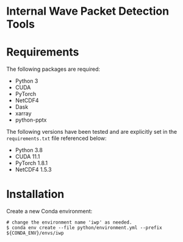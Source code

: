 # Internal Wave Packet Detection Tools

# Requirements

The following packages are required:

* Python 3
* CUDA
* PyTorch
* NetCDF4
* Dask
* xarray
* python-pptx

The following versions have been tested and are explicitly set in the
`requirements.txt` file referenced below:

* Python 3.8
* CUDA 11.1
* PyTorch 1.8.1
* NetCDF4 1.5.3

# Installation

Create a new Conda environment:

```shell
# change the environment name 'iwp' as needed.
$ conda env create --file python/environment.yml --prefix ${CONDA_ENV}/envs/iwp
```
